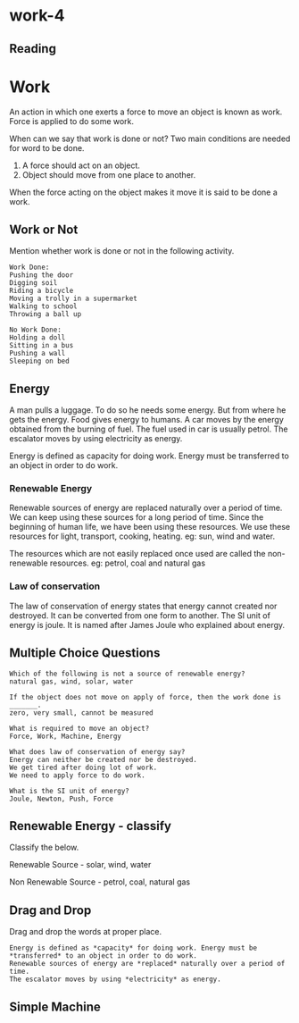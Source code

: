 # work-4

## Reading

# Work

An action in which one exerts a force to move an object is known as work. Force is applied to do some work.

When can we say that work is done or not? Two main conditions are needed for word to be done.

1. A force should act on an object.
2. Object should move from one place to another.

When the force acting on the object makes it move it is said to be done a work.

## Work or Not

Mention whether  work is done or not in the following activity.

```
Work Done:
Pushing the door
Digging soil
Riding a bicycle
Moving a trolly in a supermarket
Walking to school
Throwing a ball up

No Work Done:
Holding a doll
Sitting in a bus
Pushing a wall
Sleeping on bed
```


## Energy

A man pulls a luggage. To do so he needs some energy. But from where he gets the energy. Food gives energy to humans. A car moves by the energy obtained from the burning of fuel. The fuel used in car is usually petrol. The escalator moves by using electricity as energy. 

Energy is defined as capacity for doing work. Energy must be transferred to an object in order to do work.

### Renewable Energy

Renewable sources of energy are replaced naturally over a period of time. We can keep using these sources for a long period of time. Since the beginning of human life, we have been using these resources. We use these resources for light, transport, cooking, heating. eg: sun, wind and water.

The resources which are not easily replaced once used are called the non-renewable resources. eg: petrol, coal and natural gas

### Law of conservation

The law of conservation of energy states that energy cannot created nor destroyed. It can be converted from one form to another. The SI unit of energy is joule. It is named after James Joule who explained about energy. 

## Multiple Choice Questions

```
Which of the following is not a source of renewable energy?
natural gas, wind, solar, water

If the object does not move on apply of force, then the work done is _______.
zero, very small, cannot be measured

What is required to move an object?
Force, Work, Machine, Energy

What does law of conservation of energy say?
Energy can neither be created nor be destroyed.
We get tired after doing lot of work.
We need to apply force to do work.

What is the SI unit of energy?
Joule, Newton, Push, Force
```

## Renewable Energy - classify

Classify the below.

Renewable Source - solar, wind, water

Non Renewable Source - petrol, coal, natural gas

## Drag and Drop

Drag and drop the words at proper place.

```
Energy is defined as *capacity* for doing work. Energy must be *transferred* to an object in order to do work.
Renewable sources of energy are *replaced* naturally over a period of time.
The escalator moves by using *electricity* as energy.
```



## Simple Machine







































































